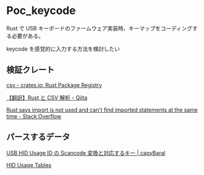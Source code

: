 # Poc_keycode

Rust で USB キーボードのファームウェア実装時、キーマップをコーディングする必要がある。

keycode を感覚的に入力する方法を検討したい

## 検証クレート

[csv - crates.io: Rust Package Registry](https://crates.io/crates/csv)

[【翻訳】Rust と CSV 解析 - Qiita](https://qiita.com/coalg/items/c456d4ec555ae04c7f92#csv%E3%81%AE%E8%AA%AD%E3%81%BF%E8%BE%BC%E3%81%BF)

[Rust says import is not used and can't find imported statements at the same time - Stack Overflow](https://stackoverflow.com/questions/60113832/rust-says-import-is-not-used-and-cant-find-imported-statements-at-the-same-time)

## パースするデータ

[USB HID Usage ID の Scancode 変換と対応するキー | capyBaral](https://bsakatu.net/doc/usb-hid-to-scancode/)

[HID Usage Tables](https://www.usb.org/sites/default/files/hut1_4.pdf)
